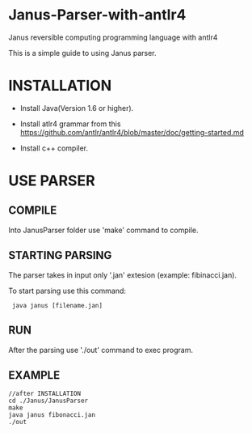 # Janus-Parser-with-antlr4
Janus reversible computing programming language with antlr4

This is a simple guide to using Janus parser.

# INSTALLATION

- Install Java(Version 1.6 or higher).

- Install atlr4 grammar from this https://github.com/antlr/antlr4/blob/master/doc/getting-started.md

- Install c++ compiler.

# USE PARSER

## COMPILE

Into JanusParser folder use 'make' command to compile.

## STARTING PARSING

The parser takes in input only '.jan' extesion (example: fibinacci.jan).

To start parsing use this command:
    
     java janus [filename.jan]
     
## RUN

After the parsing use './out' command to exec program.

## EXAMPLE

    //after INSTALLATION
    cd ./Janus/JanusParser
    make
    java janus fibonacci.jan
    ./out
